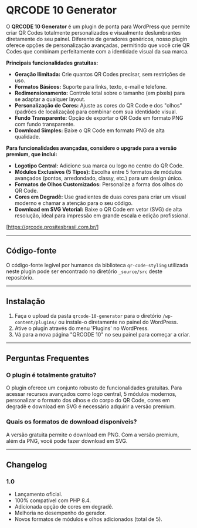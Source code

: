 # QRCODE 10 Generator

O **QRCODE 10 Generator** é um plugin de ponta para WordPress que permite criar QR Codes totalmente personalizados e visualmente deslumbrantes diretamente do seu painel. Diferente de geradores genéricos, nosso plugin oferece opções de personalização avançadas, permitindo que você crie QR Codes que combinam perfeitamente com a identidade visual da sua marca.

**Principais funcionalidades gratuitas:**

* **Geração Ilimitada:** Crie quantos QR Codes precisar, sem restrições de uso.
* **Formatos Básicos:** Suporte para links, texto, e-mail e telefone.
* **Redimensionamento:** Controle total sobre o tamanho (em pixels) para se adaptar a qualquer layout.
* **Personalização de Cores:** Ajuste as cores do QR Code e dos "olhos" (padrões de localização) para combinar com sua identidade visual.
* **Fundo Transparente:** Opção de exportar o QR Code em formato PNG com fundo transparente.
* **Download Simples:** Baixe o QR Code em formato PNG de alta qualidade.

**Para funcionalidades avançadas, considere o upgrade para a versão premium, que inclui:**

* **Logotipo Central:** Adicione sua marca ou logo no centro do QR Code.
* **Módulos Exclusivos (5 Tipos):** Escolha entre 5 formatos de módulos avançados (pontos, arredondado, classy, etc.) para um design único.
* **Formatos de Olhos Customizados:** Personalize a forma dos olhos do QR Code.
* **Cores em Degradê:** Use gradientes de duas cores para criar um visual moderno e chamar a atenção para o seu código.
* **Download em SVG Vetorial:** Baixe o QR Code em vetor (SVG) de alta resolução, ideal para impressão em grande escala e edição profissional.

[https://qrcode.prositesbrasil.com.br/]

---

## Código-fonte

O código-fonte legível por humanos da biblioteca `qr-code-styling` utilizada neste plugin pode ser encontrado no diretório `_source/src` deste repositório.

---

## Instalação

1.  Faça o upload da pasta `qrcode-10-generator` para o diretório `/wp-content/plugins/` ou instale-o diretamente no painel do WordPress.
2.  Ative o plugin através do menu 'Plugins' no WordPress.
3.  Vá para a nova página "QRCODE 10" no seu painel para começar a criar.

---

## Perguntas Frequentes

### O plugin é totalmente gratuito?

O plugin oferece um conjunto robusto de funcionalidades gratuitas. Para acessar recursos avançados como logo central, 5 módulos modernos, personalizar o formato dos olhos e do corpo do QR Code, cores em degradê e download em SVG é necessário adquirir a versão premium.

### Quais os formatos de download disponíveis?

A versão gratuita permite o download em PNG. Com a versão premium, além da PNG, você pode fazer download em SVG.

---

## Changelog

### 1.0

* Lançamento oficial.
* 100% compatível com PHP 8.4.
* Adicionada opção de cores em degradê.
* Melhoria no desempenho do gerador.
* Novos formatos de módulos e olhos adicionados (total de 5).
